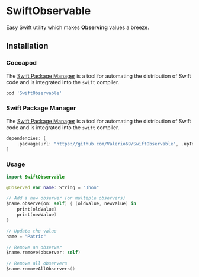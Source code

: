 # SwiftObservable

Easy Swift utility which makes **Observing** values a breeze.

## Installation

### Cocoapod
The [Swift Package Manager](https://swift.org/package-manager/) is a tool for automating the distribution of Swift code and is integrated into the `swift` compiler. 

```ruby
pod 'SwiftObservable'
```

### Swift Package Manager
The [Swift Package Manager](https://swift.org/package-manager/) is a tool for automating the distribution of Swift code and is integrated into the `swift` compiler. 

```swift
dependencies: [
    .package(url: "https://github.com/Valerio69/SwiftObservable", .upToNextMajor(from: "0.0.2"))
]
```

### Usage
```swift
import SwiftObservable

@Observed var name: String = "Jhon"

// Add a new observer (or multiple observers)
$name.observe(on: self) { (oldValue, newValue) in
    print(oldValue) 
    print(newValue) 
}

// Update the value
name = "Patric"

// Remove an observer
$name.remove(observer: self)

// Remove all observers
$name.removeAllObservers()

```
